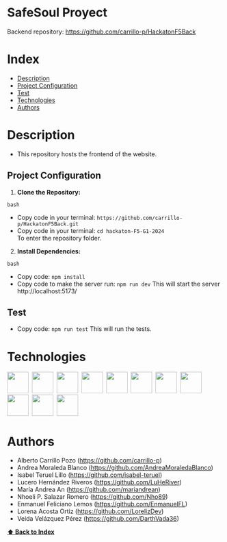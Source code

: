 <h1> SafeSoul Proyect</h1>

Backend repository: https://github.com/carrillo-p/HackatonF5Back 

# Index

+ [Description](#description)
+ [Project Configuration](#project-configuration)
+ [Test](#test)
+ [Technologies](#technologies)
+ [Authors](#authors)


# Description

- This repository hosts the frontend of the website.

## Project Configuration

1. **Clone the Repository:**

`bash`
* Copy code in your terminal: `https://github.com/carrillo-p/HackatonF5Back.git`
* Copy code in your terminal: `cd hackaton-F5-G1-2024` <br>
To enter the repository folder.


2. **Install Dependencies:** 

`bash`
* Copy code: `npm install`
* Copy code to make the server run: `npm run dev`
This will start the server http://localhost:5173/


## Test

* Copy code: `npm run test`
This will run the tests.


# Technologies

<img width="50" src="https://cdn.worldvectorlogo.com/logos/trello.svg">&nbsp;
<img width="50" src="https://user-images.githubusercontent.com/25181517/183896128-ec99105a-ec1a-4d85-b08b-1aa1620b2046.png" >&nbsp;
<img width="50" src="https://user-images.githubusercontent.com/25181517/117447155-6a868a00-af3d-11eb-9cfe-245df15c9f3f.png" >&nbsp;
<img width="50" src="https://upload.wikimedia.org/wikipedia/commons/9/91/Octicons-mark-github.svg">&nbsp;
<img width="50" src="https://user-images.githubusercontent.com/25181517/192108891-d86b6220-e232-423a-bf5f-90903e6887c3.png">&nbsp;
<img width="50" src="https://user-images.githubusercontent.com/25181517/121401671-49102800-c959-11eb-9f6f-74d49a5e1774.png">&nbsp;
<img width="50" src="https://user-images.githubusercontent.com/25181517/183898674-75a4a1b1-f960-4ea9-abcb-637170a00a75.png">&nbsp;
<img width="50" src="https://user-images.githubusercontent.com/25181517/192158954-f88b5814-d510-4564-b285-dff7d6400dad.png">&nbsp;
<img width="50" src="https://user-images.githubusercontent.com/25181517/202896760-337261ed-ee92-4979-84c4-d4b829c7355d.png">&nbsp;
<img width="50" src="https://user-images.githubusercontent.com/25181517/183897015-94a058a6-b86e-4e42-a37f-bf92061753e5.png">&nbsp;
<img width="50" src="https://user-images.githubusercontent.com/25181517/183423507-c056a6f9-1ba8-4312-a350-19bcbc5a8697.png">&nbsp;


	
# Authors

- Alberto Carrillo Pozo (https://github.com/carrillo-p)
- Andrea Moraleda Blanco (https://github.com/AndreaMoraledaBlanco)
- Isabel Teruel Lillo (https://github.com/isabel-teruel)
- Lucero Hernández Riveros  (https://github.com/LuHeRiver)
- María Andrea An (https://github.com/mariandrean)
- Nhoeli P. Salazar Romero (https://github.com/Nho89)
- Enmanuel Feliciano Lemos (https://github.com/EnmanuelFL)
- Lorena Acosta Ortiz (https://github.com/LorelizDev)
- Veida Velázquez Pérez (https://github.com/DarthVada36)


   
**[⬆️ Back to Index](#index)**
